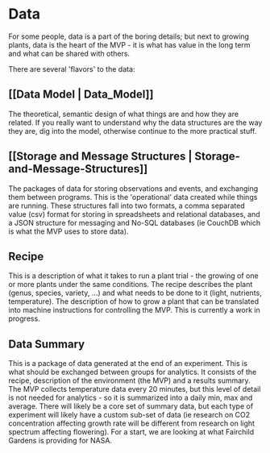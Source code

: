 # Data
For some people, data is a part of the boring details; but next to growing plants, data is the heart of the MVP - it is what has value in the long term and what can be shared with others.

There are several 'flavors' to the data:
## [[Data Model | Data_Model]]
The theoretical, semantic design of what things are and how they are related.  If you really want to understand why the data structures are the way they are, dig into the model, otherwise continue to the more practical stuff.

## [[Storage and Message Structures | Storage-and-Message-Structures]]
The packages of data for storing observations and events, and exchanging them between programs.  This is the 'operational' data created while things are running.  These structures fall into two formats, a comma separated value (csv) format for storing in spreadsheets and relational databases, and a JSON structure for messaging and No-SQL databases (ie CouchDB which is what the MVP uses to store data).

## Recipe
This is a description of what it takes to run a plant trial - the growing of one or more plants under the same conditions.  The recipe describes the plant (genus, species, variety, ...) and what needs to be done to it (light, nutrients, temperature).  The description of how to grow a plant that can be translated into machine instructions for controlling the MVP.  This is currently a work in progress.

## Data Summary
This is a package of data generated at the end of an experiment.  This is what should be exchanged between groups for analytics.  It consists of the recipe, description of the environment (the MVP) and a results summary.  The MVP collects temperature data every 20 minutes, but this level of detail is not needed for analytics - so it is summarized into a daily min, max and average.  There will likely be a core set of summary data, but each type of experiment will likely have a custom sub-set of data (ie research on CO2 concentration affecting growth rate will be different from research on light spectrum affecting flowering).  For a start, we are looking at what Fairchild Gardens is providing for NASA. 


